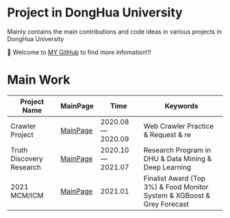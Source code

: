 # Project in DongHua University

Mainly contains the main contributions and code ideas in various projects in DongHua University



🤗 Welcome to [MY GitHub](https://github.com/June24-Wu) to find more infomation!!!  

#
# Main Work
| Project Name | MainPage | Time |Keywords |
| ------ | ------ | ------ | ------ |
| Crawler Project | [MainPage](https://github.com/June24-Wu/Project_in_DHU/tree/master/Crawler%20Project) | 2020.08 —  2020.09 | Web Crawler Practice & Request & re |
| Truth Discovery Research | [MainPage](https://github.com/June24-Wu/Project_in_DHU/tree/master/Truth%20Discovery) | 2020.10 — 2021.07 | Research Program in DHU & Data Mining & Deep Learning |
| 2021 MCM/ICM | [MainPage](https://github.com/June24-Wu/Project_in_DHU/tree/master/2021%20MCM) | 2021.01 | Finalist Award (Top 3%) & Food Monitor System & XGBoost & Grey Forecast |




